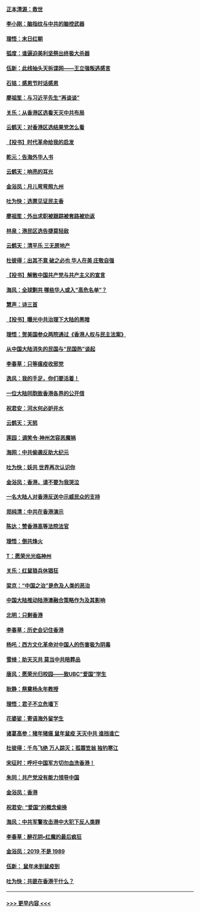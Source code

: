 #### [正本清源：救世](../pages/nsc993/n11689134.md?t=11292344) 
#### [李小刚：脑指纹与中共的脑控武器](../pages/nsc993/n11688900.md?t=11292344) 
#### [理悟：末日红朝](../pages/nsc993/n11688829.md?t=11292344) 
#### [弧度：谁逼迫美利坚祭出终极大杀器](../pages/nsc993/n11688735.md?t=11292344) 
#### [伍新：此线抽头天拆谍网——王立强叛逃感言](../pages/nsc993/n11687981.md?t=11292344) 
#### [石铭：感恩节时话感恩](../pages/nsc993/n11687568.md?t=11292344) 
#### [廖祖笙：与习近平先生“再谈谈”](../pages/nsc993/n11687005.md?t=11292344) 
#### [关乐：从香港区选看天灭中共布局](../pages/nsc993/n11686647.md?t=11292344) 
#### [云鹤天：对香港区选结果党怎么看](../pages/nsc993/n11686216.md?t=11292344) 
#### [【投书】时代革命给我的启发](../pages/nsc993/n11684287.md?t=11292344) 
#### [乾元：告海外华人书](../pages/nsc993/n11684044.md?t=11292344) 
#### [云鹤天：响亮的耳光](../pages/nsc993/n11684254.md?t=11292344) 
#### [金浴凤：月儿弯弯照九州](../pages/nsc993/n11684231.md?t=11292344) 
#### [吐为快：选票见证民主香](../pages/nsc993/n11684206.md?t=11292344) 
#### [廖祖笙：外出求职被跟踪被套路被劝返](../pages/nsc993/n11683874.md?t=11292344) 
#### [林泉：港民区选告捷莫轻敌](../pages/nsc993/n11683930.md?t=11292344) 
#### [云鹤天：清平乐 三无房地产](../pages/nsc993/n11681521.md?t=11292344) 
#### [杜彼得：出其不意 破之必也 华人在美 庄敬自强](../pages/nsc993/n11679554.md?t=11292344) 
#### [【投书】解散中国共产党与共产主义的宣言](../pages/nsc993/n11679177.md?t=11292344) 
#### [海风：全球剿共 哪些华人或入“高危名单”？](../pages/nsc993/n11678617.md?t=11292344) 
#### [慧声：诗三首](../pages/nsc993/n11678848.md?t=11292344) 
#### [【投书】曝光中共治理下大陆的黑暗](../pages/nsc993/n11678674.md?t=11292344) 
#### [理悟：贺美国参众两院通过《香港人权与民主法案》](../pages/nsc993/n11678104.md?t=11292344) 
#### [从中国大陆消失的民国与“民国热”谈起](../pages/nsc993/n11678075.md?t=11292344) 
#### [李春草：只等瘟疫收邪党](../pages/nsc993/n11677308.md?t=11292344) 
#### [逸风：我的手足，你们要活着！](../pages/nsc993/n11676352.md?t=11292344) 
#### [一位大陆同胞致香港各界的公开信](../pages/nsc993/n11675761.md?t=11292344) 
#### [祝君安：河水何必妒井水](../pages/nsc993/n11675746.md?t=11292344) 
#### [云鹤天：天怒](../pages/nsc993/n11675718.md?t=11292344) 
#### [莲园：调笑令‧神州怎容恶魔祸](../pages/nsc993/n11675648.md?t=11292344) 
#### [海网：中共偷袭反助大纪元](../pages/nsc993/n11673515.md?t=11292344) 
#### [吐为快：妖共 世界再次认识你](../pages/nsc993/n11673506.md?t=11292344) 
#### [金浴凤：香港，请不要为我哭泣](../pages/nsc993/n11673248.md?t=11292344) 
#### [一名大陆人对香港反送中示威民众的支持](../pages/nsc993/n11672615.md?t=11292344) 
#### [郑纯清：中共在香港演示](../pages/nsc993/n11670539.md?t=11292344) 
#### [陈达：赞香港高等法院法官](../pages/nsc993/n11669542.md?t=11292344) 
#### [理悟：倒共烽火](../pages/nsc993/n11668844.md?t=11292344) 
#### [T：愿荣光光临神州](../pages/nsc993/n11668421.md?t=11292344) 
#### [关乐：红鼠狼兵休猖狂](../pages/nsc993/n11668378.md?t=11292344) 
#### [梁京：“中国之治”是危及人类的恶治](../pages/nsc993/n11668328.md?t=11292344) 
#### [中国大陆推动陆港澳融合策略作为及其影响](../pages/nsc993/n11668157.md?t=11292344) 
#### [北明：只剩香港](../pages/nsc993/n11668002.md?t=11292344) 
#### [李春草：历史会记住香港](../pages/nsc993/n11667927.md?t=11292344) 
#### [杨吒：西方文化革命对中国人的伤害极为阴毒](../pages/nsc993/n11664521.md?t=11292344) 
#### [雪绮：助天灭共 莫当中共陪葬品](../pages/nsc993/n11662650.md?t=11292344) 
#### [唐风：愿荣光归校园——致UBC“爱国”学生](../pages/nsc993/n11662194.md?t=11292344) 
#### [耿静：祭奠杨永年教授](../pages/nsc993/n11662514.md?t=11292344) 
#### [理悟：君子不立危墙下](../pages/nsc993/n11662172.md?t=11292344) 
#### [花婆娑：寄语海外留学生](../pages/nsc993/n11662121.md?t=11292344) 
#### [诸葛高参：猪年猪瘟 鼠年鼠疫 天灭中共 谁挡谁亡](../pages/nsc993/n11661980.md?t=11292344) 
#### [杜彼得：千鸟飞绝 万人踪灭；孤蓑笠翁 独钓寒江](../pages/nsc993/n11661170.md?t=11292344) 
#### [宋征时：呼吁中国军方切勿血洗香港！](../pages/nsc993/n11415318.md?t=11292344) 
#### [朱同：共产党没有能力领导中国](../pages/nsc993/n11660421.md?t=11292344) 
#### [金浴凤：香港](../pages/nsc993/n11660419.md?t=11292344) 
#### [祝君安: “爱国”的概念偷换](../pages/nsc993/n11659706.md?t=11292344) 
#### [海风：中共军警攻击港中大犯下反人类罪](../pages/nsc993/n11659632.md?t=11292344) 
#### [李春草：醉花阴•红魔的最后疯狂](../pages/nsc993/n11659287.md?t=11292344) 
#### [金浴凤：2019 不是 1989](../pages/nsc993/n11657663.md?t=11292344) 
#### [伍新： 鼠年未到鼠疫到](../pages/nsc993/n11655098.md?t=11292344) 
#### [吐为快：共匪在香港干什么？](../pages/nsc993/n11654891.md?t=11292344) 

----
#### [ >>> 更早内容 <<< ](../indexes/nsc993-earlier.md)
